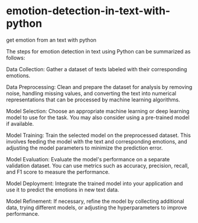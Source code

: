 # emotion-detection-in-text-with-python
get emotion from an text with python

The steps for emotion detection in text using Python can be summarized as follows:

Data Collection: Gather a dataset of texts labeled with their corresponding emotions.

Data Preprocessing: Clean and prepare the dataset for analysis by removing noise, handling missing values, and converting the text into numerical representations that can be processed by machine learning algorithms.

Model Selection: Choose an appropriate machine learning or deep learning model to use for the task. You may also consider using a pre-trained model if available.

Model Training: Train the selected model on the preprocessed dataset. This involves feeding the model with the text and corresponding emotions, and adjusting the model parameters to minimize the prediction error.

Model Evaluation: Evaluate the model's performance on a separate validation dataset. You can use metrics such as accuracy, precision, recall, and F1 score to measure the performance.

Model Deployment: Integrate the trained model into your application and use it to predict the emotions in new text data.

Model Refinement: If necessary, refine the model by collecting additional data, trying different models, or adjusting the hyperparameters to improve performance.
